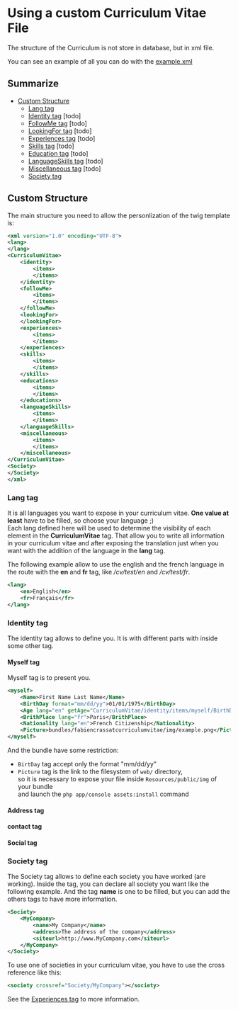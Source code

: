 # Using a custom Curriculum Vitae File

The structure of the Curriculum is not store in database, but in xml file.

You can see an example of all you can do with the [example.xml](https://github.com/FabienCrassat/CurriculumVitaeBundle/blob/master/Resources/data/example.xml "example.xml")

## Summarize
*   [Custom Structure](#custom-structure "Custom Structure")
    *   [Lang tag](#lang-tag "Lang tag")
    *   [Identity tag](#identity-tag "Identity tag") [todo]
    *   [FollowMe tag](#followme-tag "FollowMe tag") [todo]
    *   [LookingFor tag](#lookingfor-tag "LookingFor tag") [todo]
    *   [Experiences tag](#experiences-tag "Experiences tag") [todo]
    *   [Skills tag](#skills-tag "Skills tag") [todo]
    *   [Education tag](#education-tag "Education tag") [todo]
    *   [LanguageSkills tag](#languageskills-tag "LanguageSkills tag") [todo]
    *   [Miscellaneous tag](#miscellaneous-tag "Miscellaneous tag") [todo]
    *   [Society tag](#society-tag "Society tag")

## Custom Structure

The main structure you need to allow the personlization of the twig template is:

``` xml
<xml version="1.0" encoding="UTF-8">
<lang>
</lang>
<CurriculumVitae>
    <identity>
        <items>
        </items>
    </identity>
    <followMe>
        <items>
        </items>
    </followMe>
    <lookingFor>
    </lookingFor>
    <experiences>
        <items>
        </items>
    </experiences>
    <skills>
        <items>
        </items>
    </skills>
    <educations>
        <items>
        </items>
    </educations>
    <languageSkills>
        <items>
        </items>
    </languageSkills>
    <miscellaneous>
        <items>
        </items>
    </miscellaneous>
</CurriculumVitae>
<Society>
</Society>
</xml>
```

### Lang tag

It is all languages you want to expose in your curriculum vitae. **One value at least** have to be filled, so choose your language ;)  
Each lang defined here will be used to determine the visibility of each element in the **CurriculumVitae** tag.
That allow you to write all information in your curriculum vitae and after exposing the translation just when you want with the addition of the language in the **lang** tag.

The following example allow to use the english and the french language in the route with the **en** and **fr** tag, like */cv/test/en* and */cv/test/fr*.

``` xml
<lang>
    <en>English</en>
    <fr>Français</fr>
</lang>
```

### Identity tag

The identity tag allows to define you. It is with different parts with inside some other tag.

#### Myself tag
Myself tag is to present you.
``` xml
<myself>
    <Name>First Name Last Name</Name>
    <BirthDay format="mm/dd/yy">01/01/1975</BirthDay>
    <Age lang="en" getAge="CurriculumVitae/identity/items/myself/BirthDay"></Age>
    <BrithPlace lang="fr">Paris</BrithPlace>
    <Nationality lang="en">French Citizenship</Nationality>
    <Picture>bundles/fabiencrassatcurriculumvitae/img/example.png</Picture>
</myself>
```
And the bundle have some restriction:
*   ```BirtDay``` tag accept only the format "mm/dd/yy"
*   ```Picture``` tag is the link to the filesystem of ```web/``` directory,  
    so it is necessary to expose your file inside ```Resources/public/img``` of your bundle  
    and launch the ``` php app/console assets:install ``` command

#### Address tag

#### contact tag

#### Social tag

### Society tag

The Society tag allows to define each society you have worked (are working).
Inside the tag, you can declare all society you want like the following example. And the tag **name** is one to be filled, but you can add the others tags to have more information.

``` xml
<Society>
    <MyCompany>
        <name>My Company</name>
        <address>The address of the company</address>
        <siteurl>http://www.MyCompany.com</siteurl>
    </MyCompany>
</Society>
```

To use one of societies in your curriculum vitae, you have to use the cross reference like this:
``` xml
<society crossref="Society/MyCompany"></society>
```
See the [Experiences tag](#experiences-tag "Experiences tag") to more information.